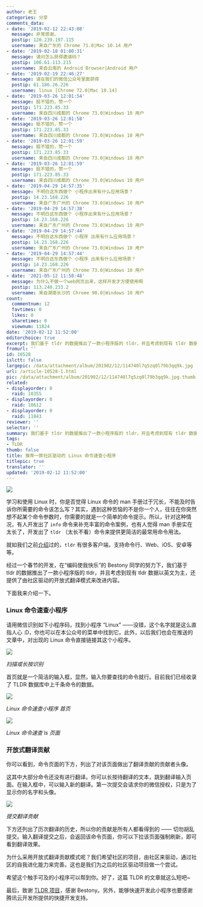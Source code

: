 ```yaml
---
author: 老王
categories: 分享
comments_data:
- date: '2019-02-12 22:43:08'
  message: 非常感谢。
  postip: 120.239.197.115
  username: 来自广东的 Chrome 71.0|Mac 10.14 用户
- date: '2019-02-18 01:00:31'
  message: 请问怎么获得邀请码？
  postip: 106.61.113.215
  username: 来自云南的 Android Browser|Android 用户
- date: '2019-02-19 22:46:27'
  message: 请在我们的微信公众号里面获得
  postip: 61.186.26.226
  username: linux [Chrome 72.0|Mac 10.14]
- date: '2019-03-26 12:01:54'
  message: 挺不错的，赞一个
  postip: 171.223.85.33
  username: 来自四川成都的 Chrome 73.0|Windows 10 用户
- date: '2019-03-26 12:01:58'
  message: 挺不错的，赞一个
  postip: 171.223.85.33
  username: 来自四川成都的 Chrome 73.0|Windows 10 用户
- date: '2019-03-26 12:01:59'
  message: 挺不错的，赞一个
  postip: 171.223.85.33
  username: 来自四川成都的 Chrome 73.0|Windows 10 用户
- date: '2019-03-26 12:01:59'
  message: 挺不错的，赞一个
  postip: 171.223.85.33
  username: 来自四川成都的 Chrome 73.0|Windows 10 用户
- date: '2019-04-29 14:57:35'
  message: 不明白这东西做个 小程序出来有什么应用场景？
  postip: 14.23.168.226
  username: 来自广东广州的 Chrome 73.0|Windows 10 用户
- date: '2019-04-29 14:57:38'
  message: 不明白这东西做个 小程序出来有什么应用场景？
  postip: 14.23.168.226
  username: 来自广东广州的 Chrome 73.0|Windows 10 用户
- date: '2019-04-29 14:57:44'
  message: 不明白这东西做个 小程序 出来有什么应用场景？
  postip: 14.23.168.226
  username: 来自广东广州的 Chrome 73.0|Windows 10 用户
- date: '2019-04-29 14:57:44'
  message: 不明白这东西做个 小程序 出来有什么应用场景？
  postip: 14.23.168.226
  username: 来自广东广州的 Chrome 73.0|Windows 10 用户
- date: '2021-05-12 11:58:48'
  message: 为什么不做一个web网页出来，这样开发才方便使用啊
  postip: 113.240.233.2
  username: 来自湖南长沙的 Chrome 90.0|Windows 10 用户
count:
  commentnum: 12
  favtimes: 0
  likes: 0
  sharetimes: 0
  viewnum: 11824
date: '2019-02-12 11:52:00'
editorchoice: true
excerpt: 我们基于 tldr 的数据推出了一款小程序版的 tldr，并且考虑到现有 tldr 数据以英文为主，还提供了由社区驱动的开放式翻译模式来改进内容。
fromurl: ''
id: 10528
islctt: false
largepic: /data/attachment/album/201902/12/114740l7q5zq0l79b3qq9k.jpg
url: /article-10528-1.html
pic: /data/attachment/album/201902/12/114740l7q5zq0l79b3qq9k.jpg.thumb.jpg
related:
- displayorder: 0
  raid: 10355
- displayorder: 0
  raid: 10612
- displayorder: 0
  raid: 11843
reviewer: ''
selector: ''
summary: 我们基于 tldr 的数据推出了一款小程序版的 tldr，并且考虑到现有 tldr 数据以英文为主，还提供了由社区驱动的开放式翻译模式来改进内容。
tags:
- TLDR
thumb: false
title: 推荐一款社区驱动的 Linux 命令速查小程序
titlepic: true
translator: ''
updated: '2019-02-12 11:52:00'
---
```


![](/data/attachment/album/201902/12/114740l7q5zq0l79b3qq9k.jpg)


学习和使用 Linux 时，你是否觉得 Linux 命令的 man 手册过于冗长，不能及时告诉你所需要的命令该怎么写？其实，遇到这种苦恼的不是你一个人，往往在你突然想不起某个命令参数时，你需要的就是一个简单的命令提示。所以，针对这种情况，有人开发出了 `info` 命令来补充丰富的命令案例，也有人觉得 man 手册实在太长了，开发出了 `tldr` （太长不看）命令来提供更简洁的最常用命令用法。


就如我们之前[介绍](/article-10355-1.html)过的，`tldr` 有很多客户端，支持命令行、Web、iOS、安卓等等。


经过一个春节的开发，在“编码使我快乐”的 Bestony 同学的努力下，我们基于 tldr 的数据推出了一款小程序版的 tldr，并且考虑到现有 tldr 数据以英文为主，还提供了由社区驱动的开放式翻译模式来改进内容。


下面我来介绍一下。


### Linux 命令速查小程序


请用微信识别如下小程序码，找到小程序 “Linux” ——没错，这个名字就是这么直指人心 :D，你也可以在本公众号的菜单中找到它。此外，以后我们也会在推送的文章中，对出现的 Linux 命令直接链接其这个小程序。


![](/data/attachment/album/201902/12/114758bm05oquu813rmwrq.jpg)


*扫描或长按识别*


首页就是一个简洁的输入框，显然，输入你要查找的命令就行。目前我们已经收录了 TLDR 数据库中上千条命令的数据。


![](/data/attachment/album/201902/12/114904kky626sskk172zkl.jpeg)


*Linux 命令速查小程序 首页*


![](/data/attachment/album/201902/12/114947f90mhz59t999nn8u.jpeg)


*Linux 命令速查 ls 页面*


### 开放式翻译贡献


你可以看到，命令页面的下方，列出了对该页面做出了翻译贡献的贡献者头像。


这其中大部分命令还没有进行翻译。你可以长按待翻译的文本，跳到翻译输入页面。在输入框中，可以输入新的翻译。第一次提交会请求你的微信授权，只是为了显示你的名字和头像。


![](/data/attachment/album/201902/12/115037x24xusz5rt5wd4vt.jpeg)


*提交翻译贡献*


下方还列出了历次翻译的历史，所以你的贡献是所有人都看得到的 —— 切勿胡乱提交。输入翻译提交之后，会返回该命令页面，你可以下拉该页面强制刷新，即可看到翻译效果。


为什么采用开放式翻译贡献模式呢？我们希望社区的项目，由社区来驱动，通过社区的自我进化能力来完善。这也是我们为之后的社区驱动项目做一个尝试。


希望这个触手可及的小程序可以帮到你。好了，这篇 TLDR 的文章就这么短吧~


最后，致谢 [TLDR 项目](https://tldr.sh/)，感谢 Bestony。另外，能够快速开发此小程序也要感谢腾讯云开发所提供的快捷开发支持。